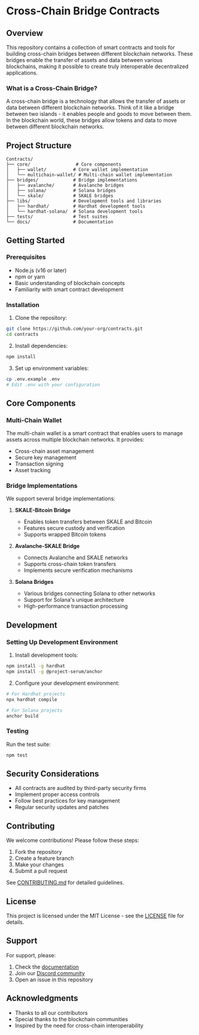 # Cross-Chain Bridge Contracts

## Overview
This repository contains a collection of smart contracts and tools for building cross-chain bridges between different blockchain networks. These bridges enable the transfer of assets and data between various blockchains, making it possible to create truly interoperable decentralized applications.

### What is a Cross-Chain Bridge?
A cross-chain bridge is a technology that allows the transfer of assets or data between different blockchain networks. Think of it like a bridge between two islands - it enables people and goods to move between them. In the blockchain world, these bridges allow tokens and data to move between different blockchain networks.

## Project Structure
```
Contracts/
├── core/                 # Core components
│   ├── wallet/          # Core wallet implementation
│   └── multichain-wallet/ # Multi-chain wallet implementation
├── bridges/             # Bridge implementations
│   ├── avalanche/       # Avalanche bridges
│   ├── solana/          # Solana bridges
│   └── skale/           # SKALE bridges
├── libs/                # Development tools and libraries
│   ├── hardhat/         # Hardhat development tools
│   └── hardhat-solana/  # Solana development tools
├── tests/               # Test suites
└── docs/                # Documentation
```

## Getting Started

### Prerequisites
- Node.js (v16 or later)
- npm or yarn
- Basic understanding of blockchain concepts
- Familiarity with smart contract development

### Installation
1. Clone the repository:
```bash
git clone https://github.com/your-org/contracts.git
cd contracts
```

2. Install dependencies:
```bash
npm install
```

3. Set up environment variables:
```bash
cp .env.example .env
# Edit .env with your configuration
```

## Core Components

### Multi-Chain Wallet
The multi-chain wallet is a smart contract that enables users to manage assets across multiple blockchain networks. It provides:
- Cross-chain asset management
- Secure key management
- Transaction signing
- Asset tracking

### Bridge Implementations
We support several bridge implementations:

1. **SKALE-Bitcoin Bridge**
   - Enables token transfers between SKALE and Bitcoin
   - Features secure custody and verification
   - Supports wrapped Bitcoin tokens

2. **Avalanche-SKALE Bridge**
   - Connects Avalanche and SKALE networks
   - Supports cross-chain token transfers
   - Implements secure verification mechanisms

3. **Solana Bridges**
   - Various bridges connecting Solana to other networks
   - Support for Solana's unique architecture
   - High-performance transaction processing

## Development

### Setting Up Development Environment
1. Install development tools:
```bash
npm install -g hardhat
npm install -g @project-serum/anchor
```

2. Configure your development environment:
```bash
# For Hardhat projects
npx hardhat compile

# For Solana projects
anchor build
```

### Testing
Run the test suite:
```bash
npm test
```

## Security Considerations
- All contracts are audited by third-party security firms
- Implement proper access controls
- Follow best practices for key management
- Regular security updates and patches

## Contributing
We welcome contributions! Please follow these steps:
1. Fork the repository
2. Create a feature branch
3. Make your changes
4. Submit a pull request

See [CONTRIBUTING.md](docs/CONTRIBUTING.md) for detailed guidelines.

## License
This project is licensed under the MIT License - see the [LICENSE](LICENSE) file for details.

## Support
For support, please:
1. Check the [documentation](docs/)
2. Join our [Discord community](https://discord.gg/your-server)
3. Open an issue in this repository

## Acknowledgments
- Thanks to all our contributors
- Special thanks to the blockchain communities
- Inspired by the need for cross-chain interoperability 